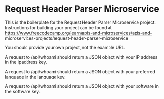 # Request Header Parser Microservice

This is the boilerplate for the Request Header Parser Microservice project. Instructions for building your project can be found at https://www.freecodecamp.org/learn/apis-and-microservices/apis-and-microservices-projects/request-header-parser-microservice

You should provide your own project, not the example URL.

A request to /api/whoami should return a JSON object with your IP address in the ipaddress key.

A request to /api/whoami should return a JSON object with your preferred language in the language key.

A request to /api/whoami should return a JSON object with your software in the software key.
